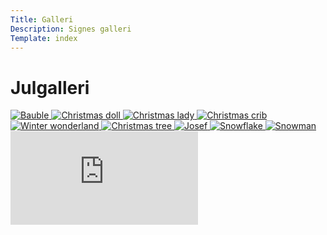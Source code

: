 ```yaml
---
Title: Galleri
Description: Signes galleri
Template: index
---
```


Julgalleri
======================

<div class="gallery">

<a href="%assets_url%/img/gallery/bauble.png" target="_blank">
    <picture>
        <source media="(min-width: 1280px)" srcset="%base_url%/image/gallery/bauble.png?width=300&height=300&area=20,0,0,0&crop-to-fit&save-as=jpg">
        <source media="(min-width: 1024px)" srcset="%base_url%/image/gallery/bauble.png?width=250&height=260&area=20,0,0,0&crop-to-fit&save-as=jpg">
        <source media="(min-width: 768px)" srcset="%base_url%/image/gallery/bauble.png?width=200&height=200&area=20,0,0,0&crop-to-fit&save-as=jpg">
        <source media="(min-width: 376px)" srcset="%base_url%/image/gallery/bauble.png?width=300&height=300&area=20,0,0,0&crop-to-fit&save-as=jpg">
        <img class="gallery-img"
            src="%base_url%/image/gallery/bauble.png?width=200" alt="Bauble">
    </picture>
</a>

<a href="%assets_url%/img/gallery/christmas_doll.jpg" target="_blank">
    <picture>
        <source media="(min-width: 1280px)" srcset="%base_url%/image/gallery/christmas_doll.jpg?width=300&height=300&area=0,50,0,0&crop-to-fit">
        <source media="(min-width: 1024px)" srcset="%base_url%/image/gallery/christmas_doll.jpg?width=250&height=250&area=0,50,0,0&crop-to-fit">
        <source media="(min-width: 768px)" srcset="%base_url%/image/gallery/christmas_doll.jpg?width=200&height=200&area=0,50,0,0&crop-to-fit">
        <source media="(min-width: 376px)" srcset="%base_url%/image/gallery/christmas_doll.jpg?width=300&height=300&area=0,50,0,0&crop-to-fit">
        <img class="gallery-img"
            src="%base_url%/image/gallery/christmas_doll.jpg?width=200" alt="Christmas doll">
    </picture>
</a>

<a href="%assets_url%/img/gallery/christmas_lady.jpg" target="_blank">
    <picture>
        <source media="(min-width: 1280px)" srcset="%base_url%/image/gallery/christmas_lady.jpg?width=300&height=300&area=0,0,0,30&crop-to-fit">
        <source media="(min-width: 1024px)" srcset="%base_url%/image/gallery/christmas_lady.jpg?width=250&height=250&area=0,0,0,30&crop-to-fit">
        <source media="(min-width: 768px)" srcset="%base_url%/image/gallery/christmas_lady.jpg?width=200&height=200&area=0,0,0,30&crop-to-fit">
        <source media="(min-width: 376px)" srcset="%base_url%/image/gallery/christmas_lady.jpg?width=300&height=300&area=0,0,0,30&crop-to-fit">
        <img class="gallery-img"
            src="%base_url%/image/gallery/christmas_lady.jpg?width=200" alt="Christmas lady">
    </picture>
</a>

<a href="%assets_url%/img/gallery/christmas_crib_figures.jpg" target="_blank">
    <picture>
        <source media="(min-width:1280px)" srcset="%base_url%/image/gallery/christmas_crib_figures.jpg?width=300&height=300&area=15,10,0,20&crop-to-fit">
        <source media="(min-width: 1024px)" srcset="%base_url%/image/gallery/christmas_crib_figures.jpg?width=250&height=250&area=15,10,0,20&crop-to-fit">
        <source media="(min-width: 768px)" srcset="%base_url%/image/gallery/christmas_crib_figures.jpg?width=200&height=200&area=15,10,0,20&crop-to-fit">
        <source media="(min-width: 376px)" srcset="%base_url%/image/gallery/christmas_crib_figures.jpg?width=300&height=300&area=15,10,0,20&crop-to-fit">
        <img class="gallery-img"
            src="%base_url%/image/gallery/christmas_crib_figures.jpg?width=200" alt="Christmas crib">
    </picture>
</a>

<a href="%assets_url%/img/gallery/winter_wonderland.jpg" target="_blank">
    <picture>
        <source media="(min-width: 1280px)" srcset="%base_url%/image/gallery/winter_wonderland.jpg?width=300&height=300&area=0,0,20,0&crop-to-fit">
        <source media="(min-width: 1024px)" srcset="%base_url%/image/gallery/winter_wonderland.jpg?width=250&height=260&area=0,0,20,0&crop-to-fit">
        <source media="(min-width: 768px)" srcset="%base_url%/image/gallery/winter_wonderland.jpg?width=200&height=200&area=0,0,20,0&crop-to-fit">
        <source media="(min-width: 376px)" srcset="%base_url%/image/gallery/winter_wonderland.jpg?width=300&height=300&area=0,0,20,0&crop-to-fit">
        <img class="gallery-img"
            src="%base_url%/image/gallery/winter_wonderland.jpg?width=200" alt="Winter wonderland">
    </picture>
</a>
<a href="%assets_url%/img/gallery/christmas_tree.jpg" target="_blank">
    <picture>
        <source media="(min-width: 1280px)" srcset="%base_url%/image/gallery/christmas_tree.jpg?width=300&height=300&area=0,30,0,0&crop-to-fit">
        <source media="(min-width: 1024px)" srcset="%base_url%/image/gallery/christmas_tree.jpg?width=250&height=260&area=0,30,0,0&crop-to-fit">
        <source media="(min-width: 768px)" srcset="%base_url%/image/gallery/christmas_tree.jpg?width=200&height=200&area=0,30,0,0&crop-to-fit">
        <source media="(min-width: 376px)" srcset="%base_url%/image/gallery/christmas_tree.jpg?width=300&height=300&area=0,30,0,0&crop-to-fit">
        <img class="gallery-img"
            src="%base_url%/image/gallery/christmas_tree.jpg?width=200" alt="Christmas tree">
    </picture>
</a>

<a href="%assets_url%/img/gallery/josef.jpg" target="_blank">
    <picture>
        <source media="(min-width: 1280px)" srcset="%base_url%/image/gallery/josef.jpg?width=300&height=300&area=20,0,0,0&crop-to-fit">
        <source media="(min-width: 1024px)" srcset="%base_url%/image/gallery/josef.jpg?width=250&height=260&area=20,0,0,0&crop-to-fit">
        <source media="(min-width: 768px)" srcset="%base_url%/image/gallery/josef.jpg?width=200&height=200&area=20,0,0,0&crop-to-fit">
        <source media="(min-width: 376px)" srcset="%base_url%/image/gallery/josef.jpg?width=300&height=300&area=20,0,0,0&crop-to-fit">
        <img class="gallery-img"
            src="%base_url%/image/gallery/josef.jpg?width=200" alt="Josef">
    </picture>
</a>

<a href="%assets_url%/img/gallery/snowflake.jpg" target="_blank">
    <picture>
        <source media="(min-width: 1280px)" srcset="%base_url%/image/gallery/snowflake.jpg?width=300&height=300&area=0,10,0,10&crop-to-fit">
        <source media="(min-width: 1024px)" srcset="%base_url%/image/gallery/snowflake.jpg?width=250&height=260&area=0,10,0,10&crop-to-fit">
        <source media="(min-width: 768px)" srcset="%base_url%/image/gallery/snowflake.jpg?width=200&height=200&area=0,10,0,10&crop-to-fit">
        <source media="(min-width: 376px)" srcset="%base_url%/image/gallery/snowflake.jpg?width=300&height=300&area=0,10,0,10&crop-to-fit">
        <img class="gallery-img"
            src="%base_url%/image/gallery/snowflake.jpg?width=200" alt="Snowflake">
    </picture>
</a>

<a href="%assets_url%/img/gallery/snowman.jpg" target="_blank">
    <picture>
        <source media="(min-width: 1280px)" srcset="%base_url%/image/gallery/snowman.jpg?width=300&height=300&area=0,0,0,30&crop-to-fit">
        <source media="(min-width: 1024px)" srcset="%base_url%/image/gallery/snowman.jpg?width=250&height=260&area=0,0,0,30&crop-to-fit">
        <source media="(min-width: 768px)" srcset="%base_url%/image/gallery/snowman.jpg?width=200&height=200&area=0,0,0,30&crop-to-fit">
        <source media="(min-width: 376px)" srcset="%base_url%/image/gallery/snowman.jpg?width=300&height=300&area=0,0,0,30&crop-to-fit">
        <img class="gallery-img"
            src="%base_url%/image/gallery/snowman.jpg?width=200" alt="Snowman">
    </picture>
</a>

</div>

<div class="embed-container">
    <iframe title="Professor in action" src="https://www.youtube.com/embed/gCwjLPBqpa0" frameborder="0" allowfullscreen></iframe>
</div>
